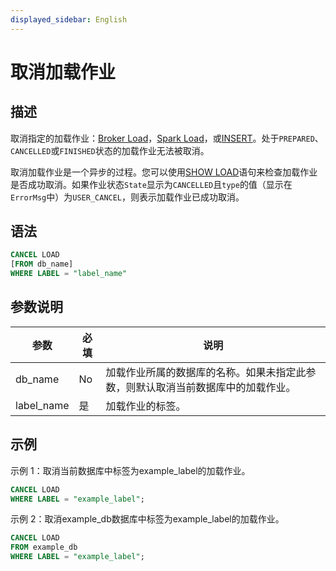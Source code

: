 ```yaml
---
displayed_sidebar: English
---
```


# 取消加载作业

## 描述

取消指定的加载作业：[Broker Load](../data-manipulation/BROKER_LOAD.md)，[Spark Load](../data-manipulation/SPARK_LOAD.md)，或[INSERT](./INSERT.md)。处于`PREPARED`、`CANCELLED`或`FINISHED`状态的加载作业无法被取消。

取消加载作业是一个异步的过程。您可以使用[SHOW LOAD](../data-manipulation/SHOW_LOAD.md)语句来检查加载作业是否成功取消。如果作业状态`State`显示为`CANCELLED`且`type`的值（显示在`ErrorMsg`中）为`USER_CANCEL`，则表示加载作业已成功取消。

## 语法

```SQL
CANCEL LOAD
[FROM db_name]
WHERE LABEL = "label_name"
```

## 参数说明

|参数|必填|说明|
|---|---|---|
|db_name|No|加载作业所属的数据库的名称。如果未指定此参数，则默认取消当前数据库中的加载作业。|
|label_name|是|加载作业的标签。|

## 示例

示例 1：取消当前数据库中标签为example_label的加载作业。

```SQL
CANCEL LOAD
WHERE LABEL = "example_label";
```

示例 2：取消example_db数据库中标签为example_label的加载作业。

```SQL
CANCEL LOAD
FROM example_db
WHERE LABEL = "example_label";
```
